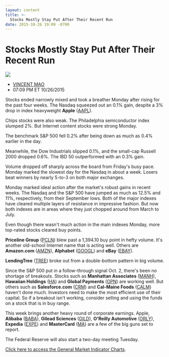 ```yaml
---
layout: content
title: >-
  Stocks Mostly Stay Put After Their Recent Run
date: 2015-10-26 19:09 -0700
---
```



Stocks Mostly Stay Put After Their Recent Run
==============================================


![](https://www.investors.com/wp-content/uploads/ibd-migrated-images/MPv_151027_635814705096753485.png)

* [VINCENT MAO](https://www.investors.com/author/maov/ "Posts by VINCENT MAO")
* 07:09 PM ET 10/26/2015




  

Stocks ended narrowly mixed and took a breather Monday after rising for the past four weeks. The Nasdaq squeezed out an 0.1% gain, despite a 3% drop in index heavyweight **Apple** ([AAPL](https://research.investors.com/quote.aspx?symbol=AAPL)).

  

Chips stocks were also weak. The Philadelphia semiconductor index slumped 2%. But Internet content stocks were strong Monday.

  

The benchmark S&P 500 fell 0.2% after being down as much as 0.4% earlier in the day.

  

Meanwhile, the Dow Industrials slipped 0.1%, and the small-cap Russell 2000 dropped 0.6%. The IBD 50 outperformed with an 0.3% gain.

  

Volume dropped off sharply across the board from Friday's busy pace. Monday marked the slowest day for the Nasdaq in about a week. Losers beat winners by nearly 5-to-3 on both major exchanges.

  

Monday marked ideal action after the market's robust gains in recent weeks. The Nasdaq and the S&P 500 have jumped as much as 12.5% and 11%, respectively, from their September lows. Both of the major indexes have cleared multiple layers of resistance in impressive fashion. But now both indexes are in areas where they just chopped around from March to July.

  

Even though there wasn't much action in the main indexes Monday, more top-rated stocks cleared buy points.

  

**Priceline Group** ([PCLN](https://research.investors.com/quote.aspx?symbol=PCLN)) blew past a 1,394.10 buy point in hefty volume. It's another old-school Internet name that is acting well. Others are **Amazon.com** ([AMZN](https://research.investors.com/quote.aspx?symbol=AMZN)), **Alphabet** ([GOOGL](https://research.investors.com/quote.aspx?symbol=GOOGL)) and **eBay** ([EBAY](https://research.investors.com/quote.aspx?symbol=EBAY)).

  

**LendingTree** ([TREE](https://research.investors.com/quote.aspx?symbol=TREE)) broke out from a double-bottom pattern in big volume.

  

Since the S&P 500 put in a follow-through signal Oct. 2, there's been no shortage of breakouts. Stocks such as **Manhattan Associates** ([MANH](https://research.investors.com/quote.aspx?symbol=MANH)), **Hawaiian Holdings** ([HA](https://research.investors.com/quote.aspx?symbol=HA)) and **Global Payments** ([GPN](https://research.investors.com/quote.aspx?symbol=GPN)) are working well. But others such as **Salesforce.com** ([CRM](https://research.investors.com/quote.aspx?symbol=CRM)) and **Cal-Maine Foods** ([CALM](https://research.investors.com/quote.aspx?symbol=CALM)) haven't done much. Investors need to make the most efficient use of their capital. So if a breakout isn't working, consider selling and using the funds on a stock that is in buy range.

  

This week brings another heavy round of corporate earnings. Apple, **Alibaba** ([BABA](https://research.investors.com/quote.aspx?symbol=BABA)), **Gilead Sciences** ([GILD](https://research.investors.com/quote.aspx?symbol=GILD)), **O'Reilly Automotive** ([ORLY](https://research.investors.com/quote.aspx?symbol=ORLY)), **Expedia** ([EXPE](https://research.investors.com/quote.aspx?symbol=EXPE)) and **MasterCard** ([MA](https://research.investors.com/quote.aspx?symbol=MA)) are a few of the big guns set to report.

  

The Federal Reserve will also start a two-day meeting Tuesday.

  

[Click here to access the General Market Indicator Charts](https://www.investors.com/pdf/GMI_102715.pdf).




